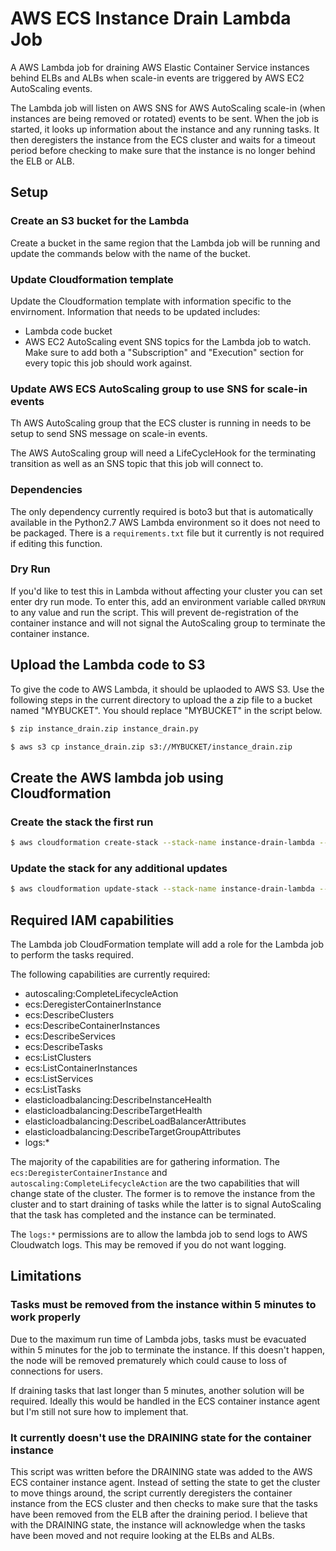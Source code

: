 # AWS ECS Instance Drain Lambda Job

A AWS Lambda job for draining AWS Elastic Container Service instances behind ELBs and ALBs when scale-in events are triggered by AWS EC2 AutoScaling events.

The Lambda job will listen on AWS SNS for AWS AutoScaling scale-in (when instances are being removed or rotated) events to be sent. When the job is started, it looks up information about the instance and any running tasks. It then deregisters the instance from the ECS cluster and waits for a timeout period before checking to make sure that the instance is no longer behind the ELB or ALB.

## Setup

### Create an S3 bucket for the Lambda

Create a bucket in the same region that the Lambda job will be running and update the commands below with the name of the bucket.

### Update Cloudformation template

Update the Cloudformation template with information specific to the envirnoment. Information that needs to be updated includes:

* Lambda code bucket
* AWS EC2 AutoScaling event SNS topics for the Lambda job to watch. Make sure to add both a "Subscription" and "Execution" section for every topic this job should work against.

### Update AWS ECS AutoScaling group to use SNS for scale-in events

Th AWS AutoScaling group that the ECS cluster is running in needs to be setup to send SNS message on scale-in events.

The AWS AutoScaling group will need a LifeCycleHook for the terminating transition as well as an SNS topic that this job will connect to.

### Dependencies

The only dependency currently required is boto3 but that is automatically available in the Python2.7 AWS Lambda environment so it does not need to be packaged. There is a `requirements.txt` file but it currently is not required if editing this function.

### Dry Run

If you'd like to test this in Lambda without affecting your cluster you can set enter dry run mode. To enter this, add an environment variable called `DRYRUN` to any value and run the script. This will prevent de-registration of the container instance and will not signal the AutoScaling group to terminate the container instance.

## Upload the Lambda code to S3

To give the code to AWS Lambda, it should be uplaoded to AWS S3. Use the following steps in the current directory to upload the a zip file to a bucket named "MYBUCKET". You should replace "MYBUCKET" in the script below.

``` bash
$ zip instance_drain.zip instance_drain.py

$ aws s3 cp instance_drain.zip s3://MYBUCKET/instance_drain.zip
```

## Create the AWS lambda job using Cloudformation

### Create the stack the first run
```bash
$ aws cloudformation create-stack --stack-name instance-drain-lambda --template-body file://${PWD}/instance-drain-cf.yaml --capabilities CAPABILITY_IAM
```

### Update the stack for any additional updates

```bash
$ aws cloudformation update-stack --stack-name instance-drain-lambda --template-body file://${PWD}/instance-drain-cf.yaml --capabilities CAPABILITY_IAM
```

## Required IAM capabilities

The Lambda job CloudFormation template will add a role for the Lambda job to perform the tasks required.

The following capabilities are currently required:

* autoscaling:CompleteLifecycleAction
* ecs:DeregisterContainerInstance
* ecs:DescribeClusters
* ecs:DescribeContainerInstances
* ecs:DescribeServices
* ecs:DescribeTasks
* ecs:ListClusters
* ecs:ListContainerInstances
* ecs:ListServices
* ecs:ListTasks
* elasticloadbalancing:DescribeInstanceHealth
* elasticloadbalancing:DescribeTargetHealth
* elasticloadbalancing:DescribeLoadBalancerAttributes
* elasticloadbalancing:DescribeTargetGroupAttributes
* logs:*

The majority of the capabilities are for gathering information. The `ecs:DeregisterContainerInstance` and `autoscaling:CompleteLifecycleAction` are the two capabilities that will change state of the cluster. The former is to remove the instance from the cluster and to start draining of tasks while the latter is to signal AutoScaling that the task has completed and the instance can be terminated.

The `logs:*` permissions are to allow the lambda job to send logs to AWS Cloudwatch logs. This may be removed if you do not want logging.

## Limitations

### Tasks must be removed from the instance within 5 minutes to work properly

Due to the maximum run time of Lambda jobs, tasks must be evacuated within 5 minutes for the job to terminate the instance. If this doesn't happen, the node will be removed prematurely which could cause to loss of connections for users.

If draining tasks that last longer than 5 minutes, another solution will be required. Ideally this would be handled in the ECS container instance agent but I'm still not sure how to implement that.

### It currently doesn't use the DRAINING state for the container instance

This script was written before the DRAINING state was added to the AWS ECS container instance agent. Instead of setting the state to get the cluster to move things around, the script currently deregisters the container instance from the ECS cluster and then checks to make sure that the tasks have been removed from the ELB after the draining period. I believe that with the DRAINING state, the instance will acknowledge when the tasks have been moved and not require looking at the ELBs and ALBs.
